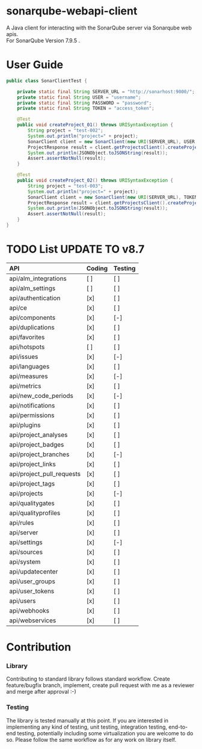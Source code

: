# sonarqube-webapi-client
 A Java client for interacting with the SonarQube server via Sonarqube web apis. \
 For SonarQube Version 7.9.5 . 
# User Guide

```java
public class SonarClientTest {

    private static final String SERVER_URL = "http://sonarhost:9000/";
    private static final String USER = "username";
    private static final String PASSWORD = "password";
    private static final String TOKEN = "access_token";

    @Test
    public void createProject_01() throws URISyntaxException {
        String project = "test-002";
        System.out.println("project=" + project);
        SonarClient client = new SonarClient(new URI(SERVER_URL), USER, PASSWORD);
        ProjectResponse result = client.getProjectsClient().createProject().name(project).project(project).execute();
        System.out.println(JSONObject.toJSONString(result));
        Assert.assertNotNull(result);
    }

    @Test
    public void createProject_02() throws URISyntaxException {
        String project = "test-003";
        System.out.println("project=" + project);
        SonarClient client = new SonarClient(new URI(SERVER_URL), TOKEN);
        ProjectResponse result = client.getProjectsClient().createProject().name(project).project(project).execute();
        System.out.println(JSONObject.toJSONString(result));
        Assert.assertNotNull(result);
    }
}
```
# TODO List  UPDATE TO v8.7
| API | Coding | Testing |
|:---|---|---|
|api/alm_integrations|[ ]|[ ]|
|api/alm_settings|[ ]|[ ]|
|api/authentication|[x]|[ ]|
|api/ce|[x]|[ ]|
|api/components|[x]|[-]|
|api/duplications|[x]|[ ]|
|api/favorites|[x]|[ ]|
|api/hotspots|[ ]|[ ]|
|api/issues|[x]|[-]|
|api/languages|[x]|[ ]|
|api/measures|[x]|[-]|
|api/metrics|[x]|[ ]|
|api/new_code_periods|[x]|[-]|
|api/notifications|[x]|[ ]|
|api/permissions|[x]|[ ]|
|api/plugins|[x]|[ ]|
|api/project_analyses|[x]|[ ]|
|api/project_badges|[x]|[ ]|
|api/project_branches|[x]|[-]|
|api/project_links|[x]|[ ]|
|api/project_pull_requests|[x]|[ ]|
|api/project_tags|[x]|[ ]|
|api/projects|[x]|[-]|
|api/qualitygates|[x]|[ ]|
|api/qualityprofiles|[x]|[ ]|
|api/rules|[x]|[ ]|
|api/server|[x]|[ ]|
|api/settings|[x]|[-]|
|api/sources|[x]|[ ]|
|api/system|[x]|[ ]|
|api/updatecenter|[x]|[ ]|
|api/user_groups|[x]|[ ]|
|api/user_tokens|[x]|[ ]|
|api/users|[x]|[ ]|
|api/webhooks|[x]|[ ]|
|api/webservices|[x]|[ ]|

# Contribution
### Library
Contributing to standard library follows standard workflow. Create feature/bugfix branch, implement, create pull request with me as a reviewer and merge after approval :-)

### Testing
The library is tested manually at this point. If you are interested in implementing any kind of testing, unit testing, integration testing, end-to-end testing, potentially including some virtualization you are welcome to do so. Please follow the same workflow as for any work on library itself.
